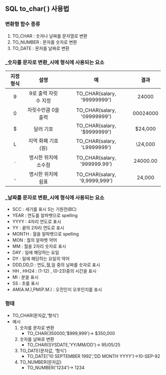 ## SQL to_char( ) 사용법

### 변환형 함수 종류

1. TO_CHAR : 숫자나 날짜를 문자열로 변환
2. TO_NUMBER : 문자를 숫자로 변환
3. TO_DATE : 문자를 날짜로 변환

### _숫자를 문자로 변환_시에 형식에 사용되는 요소

| 지정 형식 |         설명         |              예               |   결과   |
| :-------: | :------------------: | :---------------------------: | :------: |
|     9     | 9로 출력 자릿수 지정 |  TO_CHAR(salary, '99999999')  |  24000   |
|     0     | 자릿수만큼 0을 출력  |  TO_CHAR(salary, '09999999')  | 00024000 |
|     $     |      달러 기호       |  TO_CHAR(salary, '$9999999')  | $24,000  |
|     L     |  지역 화폐 기호(원)  |  TO_CHAR(salary, 'L9999999')  | \24,000  |
|     .     | 명시한 위치에 소수점 | TO_CHAR(salary, '999999.99')  | 24000.00 |
|     ,     |  명시한 위치에 쉼표  | TO_CHAR(salary, '9,9999,999') |  24,000  |

### _날짜를 문자로 변환_시에 형식에 사용되는 요소

- SCC : 세기를 표시 S는 기원전(BC)
- YEAR : 연도를 알파벳으로 spelling
- YYYY : 4자리 연도로 표시
- YY : 끝의 2자리 연도로 표시
- MONTH : 월을 알파벳으로 spelling
- MON : 월의 알파벳 약어
- MM : 월을 2자리 숫자로 표시
- DAY : 일에 해당하는 요일
- DY : 일에 해당하는 요일의 약어
- DDD,DD,D : 연도,월,일 중의 날짜를 숫자로 표시
- HH , HH24 : (1-12) , (0-23)중의 시간을 표시
- MI : 분을 표시
- SS : 초를 표시
- AM(A.M.),PM(P.M.) : 오전인지 오후인지를 표시

### 형태 

- TO_CHAR(문자값,‘형식’)
- 예시 
  1. 숫자를 문자로 변환 
     - TO_CHAR(350000,'$999,999')→ $350,000
  2. 숫자를 날짜로 변환 
     - TO_CHAR(SYSDATE,'YY/MM/DD')→ 95/05/25
  3. TO_DATE(문자값, ‘형식’) 
     - TO_DATE('10 SEPTEMBER 1992','DD MONTH YYYY')→10-SEP-92
  4. TO_NUMBER(문자값) 
     - TO_NUMBER('1234')→ 1234
